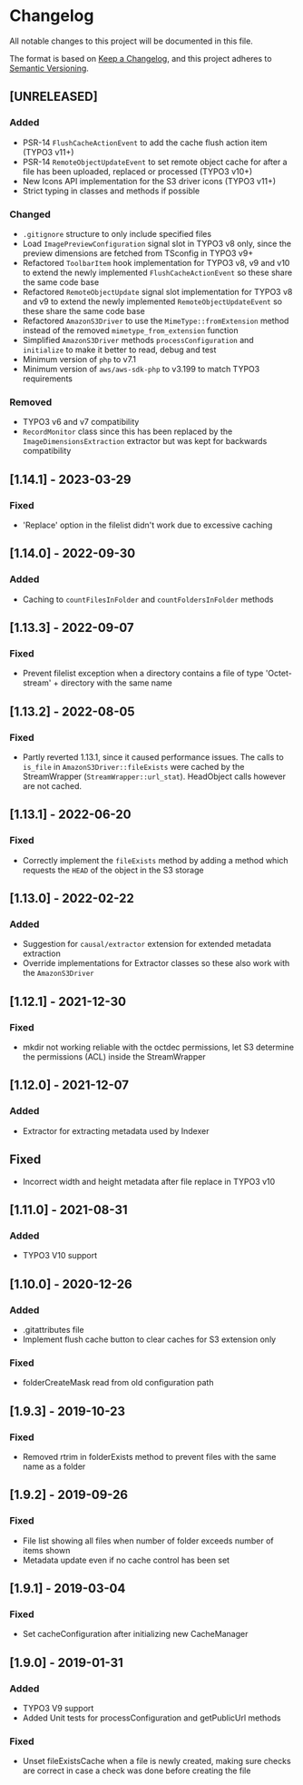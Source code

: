 # Changelog
All notable changes to this project will be documented in this file.

The format is based on [Keep a Changelog](https://keepachangelog.com/en/1.0.0/),
and this project adheres to [Semantic Versioning](https://semver.org/spec/v2.0.0.html).

## [UNRELEASED]
### Added
- PSR-14 `FlushCacheActionEvent` to add the cache flush action item (TYPO3 v11+)
- PSR-14 `RemoteObjectUpdateEvent` to set remote object cache for after a file has been uploaded, replaced or processed (TYPO3 v10+)
- New Icons API implementation for the S3 driver icons (TYPO3 v11+)
- Strict typing in classes and methods if possible

### Changed
- `.gitignore` structure to only include specified files
- Load `ImagePreviewConfiguration` signal slot in TYPO3 v8 only, since the preview dimensions are fetched from TSconfig in TYPO3 v9+
- Refactored `ToolbarItem` hook implementation for TYPO3 v8, v9 and v10 to extend the newly implemented `FlushCacheActionEvent` so these share the same code base
- Refactored `RemoteObjectUpdate` signal slot implementation for TYPO3 v8 and v9 to extend the newly implemented `RemoteObjectUpdateEvent` so these share the same code base
- Refactored `AmazonS3Driver` to use the `MimeType::fromExtension` method instead of the removed `mimetype_from_extension` function
- Simplified `AmazonS3Driver` methods `processConfiguration` and `initialize` to make it better to read, debug and test
- Minimum version of `php` to v7.1
- Minimum version of `aws/aws-sdk-php` to v3.199 to match TYPO3 requirements

### Removed
- TYPO3 v6 and v7 compatibility
- `RecordMonitor` class since this has been replaced by the `ImageDimensionsExtraction` extractor but was kept for backwards compatibility

## [1.14.1] - 2023-03-29
### Fixed
- 'Replace' option in the filelist didn't work due to excessive caching

## [1.14.0] - 2022-09-30
### Added
- Caching to `countFilesInFolder` and `countFoldersInFolder` methods

## [1.13.3] - 2022-09-07
### Fixed
- Prevent filelist exception when a directory contains a file of type 'Octet-stream' + directory with the same name

## [1.13.2] - 2022-08-05
### Fixed
- Partly reverted 1.13.1, since it caused performance issues. The calls to `is_file` in `AmazonS3Driver::fileExists` were cached by the StreamWrapper (`StreamWrapper::url_stat`). HeadObject calls however are not cached.

## [1.13.1] - 2022-06-20
### Fixed
- Correctly implement the `fileExists` method by adding a method which requests the `HEAD` of the object in the S3 storage

## [1.13.0] - 2022-02-22
### Added
- Suggestion for `causal/extractor` extension for extended metadata extraction
- Override implementations for Extractor classes so these also work with the `AmazonS3Driver`

## [1.12.1] - 2021-12-30
### Fixed
- mkdir not working reliable with the octdec permissions, let S3 determine the permissions (ACL) inside the StreamWrapper

## [1.12.0] - 2021-12-07
### Added
- Extractor for extracting metadata used by Indexer

## Fixed
- Incorrect width and height metadata after file replace in TYPO3 v10

## [1.11.0] - 2021-08-31
### Added
- TYPO3 V10 support

## [1.10.0] - 2020-12-26
### Added
- .gitattributes file
- Implement flush cache button to clear caches for S3 extension only

### Fixed
- folderCreateMask read from old configuration path

## [1.9.3] - 2019-10-23
### Fixed
- Removed rtrim in folderExists method to prevent files with the same name as a folder

## [1.9.2] - 2019-09-26
### Fixed
- File list showing all files when number of folder exceeds number of items shown
- Metadata update even if no cache control has been set

## [1.9.1] - 2019-03-04
### Fixed
- Set cacheConfiguration after initializing new CacheManager

## [1.9.0] - 2019-01-31
### Added
- TYPO3 V9 support
- Added Unit tests for processConfiguration and getPublicUrl methods
### Fixed
- Unset fileExistsCache when a file is newly created, making sure checks are correct in case a check was done before creating the file
